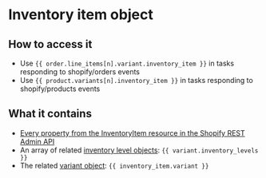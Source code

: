# Inventory item object

## How to access it

* Use `{{ order.line_items[n].variant.inventory_item }}` in tasks responding to shopify/orders events
* Use `{{ product.variants[n].inventory_item }}` in tasks responding to shopify/products events

## What it contains

* [Every property from the InventoryItem resource in the Shopify REST Admin API](https://shopify.dev/docs/admin-api/rest/reference/inventory/inventoryitem#properties)
* An array of related [inventory level objects](inventory-level-object.md): `{{ variant.inventory_levels }}`
* The related [variant object](variant-object.md): `{{ inventory_item.variant }}`

